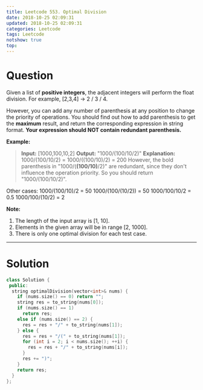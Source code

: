 ```yaml
---
title: Leetcode 553. Optimal Division
date: 2018-10-25 02:09:31
updated: 2018-10-25 02:09:31
categories: Leetcode
tags: Leetcode
notshow: true
top:
---
```


# Question

Given a list of  **positive integers**, the adjacent integers will perform the float division. For example, [2,3,4] -> 2 / 3 / 4.

However, you can add any number of parenthesis at any position to change the priority of operations. You should find out how to add parenthesis to get the  **maximum**  result, and return the corresponding expression in string format.  **Your expression should NOT contain redundant parenthesis.**

**Example:**  
> **Input:** [1000,100,10,2]
> **Output:** "1000/(100/10/2)"
> **Explanation:**
1000/(100/10/2) = 1000/((100/10)/2) = 200
However, the bold parenthesis in "1000/(**(**100/10**)**/2)" are redundant,
since they don't influence the operation priority. So you should return "1000/(100/10/2)". 

Other cases:
1000/(100/10)/2 = 50
1000/(100/(10/2)) = 50
1000/100/10/2 = 0.5
1000/100/(10/2) = 2

**Note:**

1. The length of the input array is [1, 10].
2. Elements in the given array will be in range [2, 1000].
3. There is only one optimal division for each test case.

<!--more-->

-----------

# Solution

```cpp
class Solution {
 public:
  string optimalDivision(vector<int>& nums) {
    if (nums.size() == 0) return "";
    string res = to_string(nums[0]);
    if (nums.size() == 1)
      return res;
    else if (nums.size() == 2) {
      res = res + "/" + to_string(nums[1]);
    } else {
      res = res + "/(" + to_string(nums[1]);
      for (int i = 2; i < nums.size(); ++i) {
        res = res + "/" + to_string(nums[i]);
      }
      res += ")";
    }
    return res;
  }
};
```